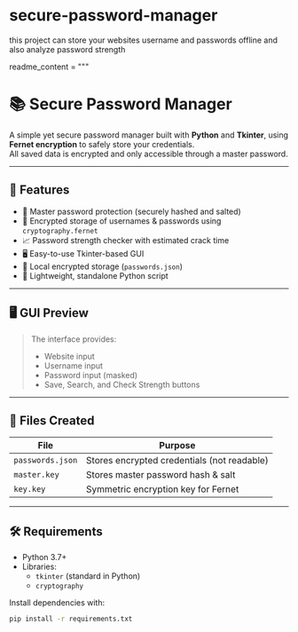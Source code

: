 # secure-password-manager
this project can store your websites username and passwords offline and also analyze password strength  



readme_content = """
# 📚 Secure Password Manager

A simple yet secure password manager built with **Python** and **Tkinter**, using **Fernet encryption** to safely store your credentials.  
All saved data is encrypted and only accessible through a master password.

---

## 🔐 Features

- 🔑 Master password protection (securely hashed and salted)
- 🔐 Encrypted storage of usernames & passwords using `cryptography.fernet`
- 📈 Password strength checker with estimated crack time
- 🖥️ Easy-to-use Tkinter-based GUI
- 💾 Local encrypted storage (`passwords.json`)
- 🧩 Lightweight, standalone Python script

---

## 🖥️ GUI Preview

> The interface provides:
> - Website input  
> - Username input  
> - Password input (masked)  
> - Save, Search, and Check Strength buttons

---

## 📁 Files Created

| File            | Purpose                                |
|------------------|----------------------------------------|
| `passwords.json` | Stores encrypted credentials (not readable) |
| `master.key`     | Stores master password hash & salt     |
| `key.key`        | Symmetric encryption key for Fernet    |

---

## 🛠️ Requirements

- Python 3.7+
- Libraries:
  - `tkinter` (standard in Python)
  - `cryptography`

Install dependencies with:

```bash
pip install -r requirements.txt
